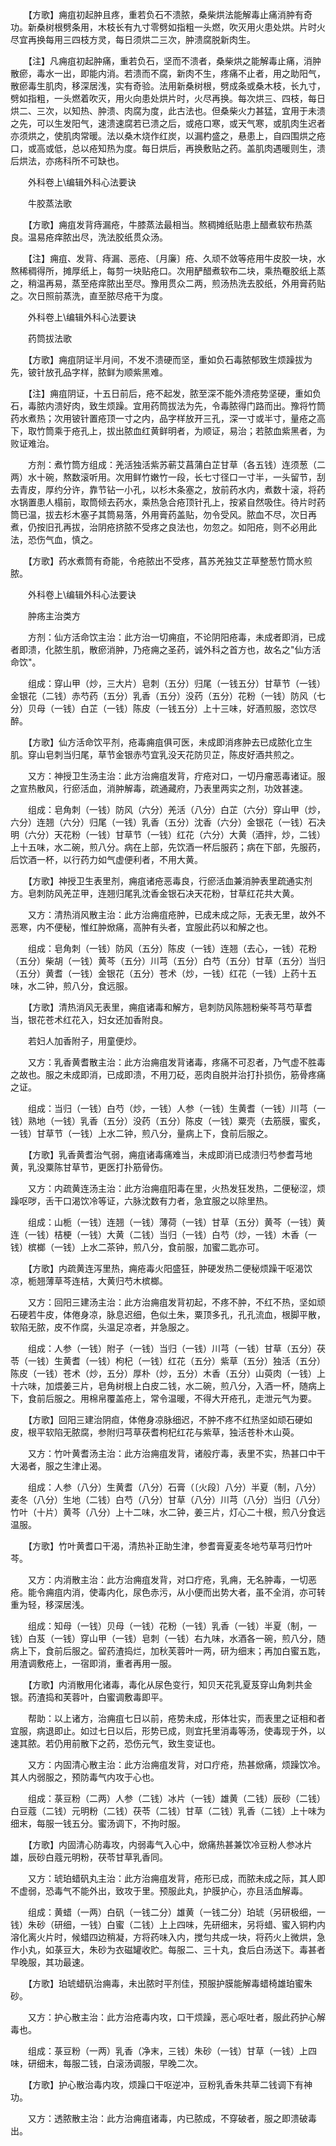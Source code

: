 <!-- { "loadSidebar": true } -->
　　【方歌】痈疽初起肿且疼，重若负石不溃脓，桑柴烘法能解毒止痛消肿有奇功。新桑树根劈条用，木枝长有九寸零劈如指粗一头燃，吹灭用火患处烘。片时火尽宜再换每用三四枝方灵，每日须烘二三次，肿溃腐脱新肉生。

　　【注】凡痈疽初起肿痛，重若负石，坚而不溃者，桑柴烘之能解毒止痛，消肿散瘀，毒水一出，即能内消。若溃而不腐，新肉不生，疼痛不止者，用之助阳气，散瘀毒生肌肉，移深居浅，实有奇验。法用新桑树根，劈成条或桑木枝，长九寸，劈如指粗，一头燃着吹灭，用火向患处烘片时，火尽再换。每次烘三、四枝，每日烘二、三次，以知热、肿溃、肉腐为度，此古法也。但桑柴火力甚猛，宜用于未溃之先，可以生发阳气，速溃速腐若已溃之后，或疮口寒，或天气寒，或肌肉生迟者亦须烘之，使肌肉常暖。法以桑木烧作红炭，以漏杓盛之，悬患上，自四围烘之疮口，或高或低，总以疮知热为度。每日烘后，再换敷贴之药。盖肌肉遇暖则生，溃后烘法，亦疡科所不可缺也。

　　外科卷上\编辑外科心法要诀

　　牛胶蒸法歌

　　【方歌】痈疽发背痔漏疮，牛膝蒸法最相当。熬稠摊纸贴患上醋煮软布热蒸良。温易疮痒脓出尽，洗法胶纸贯众汤。

　　【注】痈疽、发背、痔漏、恶疮、〔月廉〕疮、久顽不敛等疮用牛皮胶一块，水熬稀稠得所，摊厚纸上，每剪一块贴疮口。次用酽醋煮软布二块，乘热罨胶纸上蒸之，稍温再易，蒸至疮痒脓出至尽。豫用贯众二两，煎汤热洗去胶纸，外用膏药贴之。次日照前蒸洗，直至脓尽疮干为度。

　　外科卷上\编辑外科心法要诀

　　药筒拔法歌

　　【方歌】痈疽阴证半月间，不发不溃硬而坚，重如负石毒脓郁致生烦躁拔为先，铍针放孔品字样，脓鲜为顺紫黑难。

　　【注】痈疽阴证，十五日前后，疮不起发，脓至深不能外溃疮势坚硬，重如负石，毒脓内溃好肉，致生烦躁。宜用药筒拔法为先，令毒脓得门路而出。豫将竹筒药水煮热；次用铍针置疮顶一寸之内，品字样放开三孔，深一寸或半寸，量疮之高下，取竹筒乘于疮孔上，拔出脓血红黄鲜明者，为顺证，易治；若脓血紫黑者，为败证难治。

　　方剂：煮竹筒方组成：羌活独活紫苏蕲艾菖蒲白芷甘草（各五钱）连须葱（二两）水十碗，熬数滚听用。次用鲜竹嫩竹一段，长七寸径口一寸半，一头留节，刮去青皮，厚约分许，靠节钻一小孔，以杉木条塞之，放前药水内，煮数十滚，将药水锅置患人榻前，取筒倾去药水，乘热急合疮顶针孔上，按紧自然吸住。待片时药筒已温，拔去杉木塞子其筒易落，外用膏药盖贴，勿令受风。脓血不尽，次日再煮，仍按旧孔再拔，治阴疮挤脓不受疼之良法也，勿忽之。如阳疮，则不必用此法，恐伤气血，慎之。

　　【方歌】药水煮筒有奇能，令疮脓出不受疼，菖苏羌独艾芷草整葱竹筒水煎脓。

　　外科卷上\编辑外科心法要诀

　　肿疡主治类方

　　方剂：仙方活命饮主治：此方治一切痈疽，不论阴阳疮毒，未成者即消，已成者即溃，化脓生肌，散瘀消肿，乃疮痈之圣药，诚外科之首方也，故名之"仙方活命饮"。

　　组成：穿山甲（炒，三大片）皂刺（五分）归尾（一钱五分）甘草节（一钱）金银花（二钱）赤芍药（五分）乳香（五分）没药（五分）花粉（一钱）防风（七分）贝母（一钱）白芷（一钱）陈皮（一钱五分）上十三味，好酒煎服，恣饮尽醉。

　　【方歌】仙方活命饮平剂，疮毒痈疽俱可医，未成即消疼肿去已成脓化立生肌。穿山皂刺当归尾，草节金银赤芍宜乳没天花防贝芷，陈皮好酒共煎之。

　　又方：神授卫生汤主治：此方治痈疽发背，疔疮对口，一切丹瘤恶毒诸证。服之宣热散风，行瘀活血，消肿解毒，疏通藏府，乃表里两实之剂，功效甚速。

　　组成：皂角刺（一钱）防风（六分）羌活（八分）白芷（六分）穿山甲（炒，六分）连翘（六分）归尾（一钱）乳香（五分）沈香（六分）金银花（一钱）石决明（六分）天花粉（一钱）甘草节（一钱）红花（六分）大黄（酒拌，炒，二钱）上十五味，水二碗，煎八分。病在上部，先饮酒一杯后服药；病在下部，先服药，后饮酒一杯，以行药力如气虚便利者，不用大黄。

　　【方歌】神授卫生表里剂，痈疽诸疮恶毒良，行瘀活血兼消肿表里疏通实剂方。皂刺防风羌芷甲，连翘归尾乳沈香金银石决天花粉，甘草红花共大黄。

　　又方：清热消风散主治：此方治痈疽疮肿，已成未成之际，无表无里，故外不恶寒，内不便秘，惟红肿焮痛，高肿有头者，宜服此药以和解之也。

　　组成：皂角刺（一钱）防风（五分）陈皮（一钱）连翘（去心，一钱）花粉（五分）柴胡（一钱）黄芩（五分）川芎（五分）白芍（五分）甘草（五分）当归（五分）黄耆（一钱）金银花（五分）苍术（炒，一钱）红花（一钱）上药十五味，水二钟，煎八分，食远服。

　　【方歌】清热消风无表里，痈疽诸毒和解方，皂刺防风陈翘粉柴芩芎芍草耆当，银花苍术红花入，妇女还加香附良。

　　若妇人加香附子，用童便炒。

　　又方：乳香黄耆散主治：此方治痈疽发背诸毒，疼痛不可忍者，乃气虚不胜毒之故也。服之未成即消，已成即溃，不用刀砭，恶肉自脱并治打扑损伤，筋骨疼痛之证。

　　组成：当归（一钱）白芍（炒，一钱）人参（一钱）生黄耆（一钱）川芎（一钱）熟地（一钱）乳香（五分）没药（五分）陈皮（一钱）粟壳（去筋膜，蜜炙，一钱）甘草节（一钱）上水二钟，煎八分，量病上下，食前后服之。

　　【方歌】乳香黄耆治气弱，痈疽诸毒痛难当，未成即消已成溃归芍参耆芎地黄，乳没粟陈甘草节，更医打扑筋骨伤。

　　又方：内疏黄连汤主治：此方治痈疽阳毒在里，火热发狂发热，二便秘涩，烦躁呕哕，舌干口渴饮冷等证，六脉沈数有力者，急宜服之以除里热。

　　组成：山栀（一钱）连翘（一钱）薄荷（一钱）甘草（五分）黄芩（一钱）黄连（一钱）桔梗（一钱）大黄（二钱）当归（一钱）白芍（炒，一钱）木香（一钱）槟榔（一钱）上水二茶钟，煎八分，食前服，加蜜二匙亦可。

　　【方歌】内疏黄连泻里热，痈疮毒火阳盛狂，肿硬发热二便秘烦躁干呕渴饮凉，栀翘薄草芩连桔，大黄归芍木槟榔。

　　又方：回阳三建汤主治：此方治痈疽发背初起，不疼不肿，不红不热，坚如顽石硬若牛皮，体倦身凉，脉息迟细，色似土朱，粟顶多孔，孔孔流血，根脚平散，软陷无脓，皮不作腐，头温足凉者，并急服之。

　　组成：人参（一钱）附子（一钱）当归（一钱）川芎（一钱）甘草（五分）茯苓（一钱）生黄耆（一钱）枸杞（一钱）红花（五分）紫草（五分）独活（五分）陈皮（一钱）苍术（炒，五分）厚朴（炒，五分）木香（五分）山萸肉（一钱）上十六味，加煨姜三片，皂角树根上白皮二钱，水二碗，煎八分，入酒一杯，随病上下，食前后服之。用棉帛覆盖疮上，常令温暖，不得大开疮孔，走泄元气为要。

　　【方歌】回阳三建治阴疸，体倦身凉脉细迟，不肿不疼不红热坚如顽石硬如皮，根平软陷无脓腐，参附归芎草茯耆枸杞红花与紫草，独活苍朴木山萸。

　　又方：竹叶黄耆汤主治：此方治痈疽发背，诸般疔毒，表里不实，热甚口中干大渴者，服之生津止渴。

　　组成：人参（八分）生黄耆（八分）石膏（〔火段〕八分）半夏（制，八分）麦冬（八分）生地（二钱）白芍（八分）甘草（八分）川芎（八分）当归（八分）竹叶（十片）黄芩（八分）上十二味，水二钟，姜三片，灯心二十根，煎八分食远温服。

　　【方歌】竹叶黄耆口干渴，清热补正助生津，参耆膏夏麦冬地芍草芎归竹叶芩。

　　又方：内消散主治：此方治痈疽发背，对口疔疮，乳痈，无名肿毒，一切恶疮。能令痈疽内消，使毒内化，尿色赤污，从小便而出势大者，虽不全消，亦可转重为轻，移深居浅。

　　组成：知母（一钱）贝母（一钱）花粉（一钱）乳香（一钱）半夏（制，一钱）白芨（一钱）穿山甲（一钱）皂刺（一钱）右九味，水酒各一碗，煎八分，随病上下，食前后服之。留药渣捣烂，加秋芙蓉叶一两，研为细末；再加白蜜五匙，用渣调敷疮上，一宿即消，重者再用一服。

　　【方歌】内消散用化诸毒，毒化从尿色变行，知贝天花乳夏芨穿山角刺共金银。药渣捣和芙蓉叶，白蜜调敷毒即平。

　　帮助：以上诸方，治痈疽七日以前，疮势未成，形体壮实，而表里之证相和者宜服，病退即止。如过七日以后，形势已成，则宜托里消毒等汤，使毒现于外，以速其脓。若仍用前散下之药，恐伤元气，致生变证也。

　　又方：内固清心散主治：此方治痈疽发背，对口疔疮，热甚焮痛，烦躁饮冷。其人内弱服之，预防毒气内攻于心也。

　　组成：菉豆粉（二两）人参（二钱）冰片（一钱）雄黄（二钱）辰砂（二钱）白豆蔻（二钱）元明粉（二钱）茯苓（二钱）甘草（二钱）乳香（二钱）上十味为细末，每服一钱五分。蜜汤调下，不拘时服。

　　【方歌】内固清心防毒攻，内弱毒气入心中，焮痛热甚兼饮冷豆粉人参冰片雄，辰砂白蔻元明粉，茯苓甘草乳香同。

　　又方：琥珀蜡矾丸主治：此方治痈疽发背，疮形已成，而脓未成之际，其人即不虚弱，恐毒气不能外出，致攻于里。预服此丸，护膜护心，亦且活血解毒。

　　组成：黄蜡（一两）白矾（一钱二分）雄黄（一钱二分）珀琥（另研极细，一钱）朱砂（研细，一钱）白蜜（二钱）上上四味，先研细末，另将蜡、蜜入铜杓内溶化离火片时，候蜡四边稍凝，方将药味入内，搅匀共成一块，将药火上微烘，急作小丸，如菉豆大，朱砂为衣磁罐收贮。每服二、三十丸，食后白汤送下。毒甚者早晚服，其功最速。

　　【方歌】珀琥蜡矾治痈毒，未出脓时平剂佳，预服护膜能解毒蜡椅雄珀蜜朱砂。

　　又方：护心散主治：此方治疮毒内攻，口干烦躁，恶心呕吐者，服此药护心解毒也。

　　组成：菉豆粉（一两）乳香（净末，三钱）朱砂（一钱）甘草（一钱）上四味，研细末，每服二钱，白滚汤调服，早晚二次。

　　【方歌】护心散治毒内攻，烦躁口干呕逆冲，豆粉乳香朱共草二钱调下有神功。

　　又方：透脓散主治：此方治痈疽诸毒，内已脓成，不穿破者，服之即溃破毒出。

